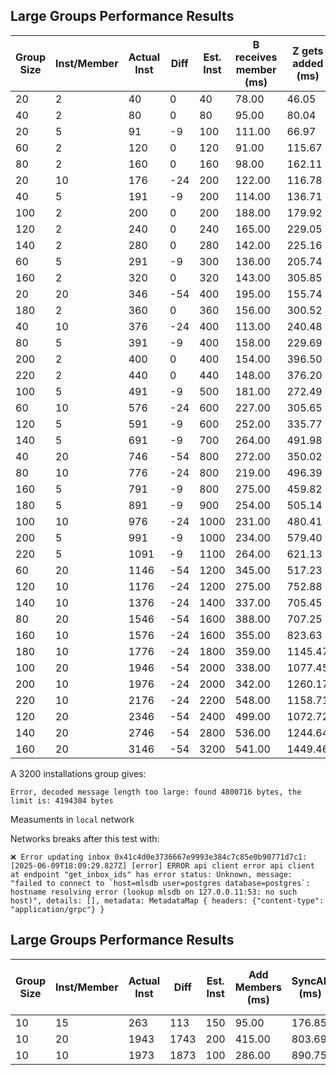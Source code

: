 ## Large Groups Performance Results

| Group Size | Inst/Member | Actual Inst | Diff | Est. Inst | B receives member (ms) | Z gets added (ms) | Time per Install (ms) |
| ---------- | ----------- | ----------- | ---- | --------- | ---------------------- | ----------------- | --------------------- |
| 20         | 2           | 40          | 0    | 40        | 78.00                  | 46.05             | 1.95                  |
| 40         | 2           | 80          | 0    | 80        | 95.00                  | 80.04             | 1.19                  |
| 20         | 5           | 91          | -9   | 100       | 111.00                 | 66.97             | 1.22                  |
| 60         | 2           | 120         | 0    | 120       | 91.00                  | 115.67            | 0.76                  |
| 80         | 2           | 160         | 0    | 160       | 98.00                  | 162.11            | 0.61                  |
| 20         | 10          | 176         | -24  | 200       | 122.00                 | 116.78            | 0.69                  |
| 40         | 5           | 191         | -9   | 200       | 114.00                 | 136.71            | 0.60                  |
| 100        | 2           | 200         | 0    | 200       | 188.00                 | 179.92            | 0.94                  |
| 120        | 2           | 240         | 0    | 240       | 165.00                 | 229.05            | 0.69                  |
| 140        | 2           | 280         | 0    | 280       | 142.00                 | 225.16            | 0.51                  |
| 60         | 5           | 291         | -9   | 300       | 136.00                 | 205.74            | 0.47                  |
| 160        | 2           | 320         | 0    | 320       | 143.00                 | 305.85            | 0.45                  |
| 20         | 20          | 346         | -54  | 400       | 195.00                 | 155.74            | 0.56                  |
| 180        | 2           | 360         | 0    | 360       | 156.00                 | 300.52            | 0.43                  |
| 40         | 10          | 376         | -24  | 400       | 113.00                 | 240.48            | 0.30                  |
| 80         | 5           | 391         | -9   | 400       | 158.00                 | 229.69            | 0.40                  |
| 200        | 2           | 400         | 0    | 400       | 154.00                 | 396.50            | 0.39                  |
| 220        | 2           | 440         | 0    | 440       | 148.00                 | 376.20            | 0.34                  |
| 100        | 5           | 491         | -9   | 500       | 181.00                 | 272.49            | 0.37                  |
| 60         | 10          | 576         | -24  | 600       | 227.00                 | 305.65            | 0.39                  |
| 120        | 5           | 591         | -9   | 600       | 252.00                 | 335.77            | 0.43                  |
| 140        | 5           | 691         | -9   | 700       | 264.00                 | 491.98            | 0.38                  |
| 40         | 20          | 746         | -54  | 800       | 272.00                 | 350.02            | 0.36                  |
| 80         | 10          | 776         | -24  | 800       | 219.00                 | 496.39            | 0.28                  |
| 160        | 5           | 791         | -9   | 800       | 275.00                 | 459.82            | 0.35                  |
| 180        | 5           | 891         | -9   | 900       | 254.00                 | 505.14            | 0.29                  |
| 100        | 10          | 976         | -24  | 1000      | 231.00                 | 480.41            | 0.24                  |
| 200        | 5           | 991         | -9   | 1000      | 234.00                 | 579.40            | 0.24                  |
| 220        | 5           | 1091        | -9   | 1100      | 264.00                 | 621.13            | 0.24                  |
| 60         | 20          | 1146        | -54  | 1200      | 345.00                 | 517.23            | 0.30                  |
| 120        | 10          | 1176        | -24  | 1200      | 275.00                 | 752.88            | 0.23                  |
| 140        | 10          | 1376        | -24  | 1400      | 337.00                 | 705.45            | 0.24                  |
| 80         | 20          | 1546        | -54  | 1600      | 388.00                 | 707.25            | 0.25                  |
| 160        | 10          | 1576        | -24  | 1600      | 355.00                 | 823.63            | 0.23                  |
| 180        | 10          | 1776        | -24  | 1800      | 359.00                 | 1145.47           | 0.20                  |
| 100        | 20          | 1946        | -54  | 2000      | 338.00                 | 1077.45           | 0.17                  |
| 200        | 10          | 1976        | -24  | 2000      | 342.00                 | 1260.17           | 0.17                  |
| 220        | 10          | 2176        | -24  | 2200      | 548.00                 | 1158.71           | 0.25                  |
| 120        | 20          | 2346        | -54  | 2400      | 499.00                 | 1072.72           | 0.21                  |
| 140        | 20          | 2746        | -54  | 2800      | 536.00                 | 1244.64           | 0.20                  |
| 160        | 20          | 3146        | -54  | 3200      | 541.00                 | 1449.46           | 0.17                  |

A 3200 installations group gives:

```
Error, decoded message length too large: found 4800716 bytes, the limit is: 4194304 bytes
```

Measuments in `local` network

Networks breaks after this test with:

```
❌ Error updating inbox 0x41c4d0e3736667e9993e384c7c85e0b90771d7c1:
[2025-06-09T18:09:29.827Z] [error] ERROR api client error api client at endpoint "get_inbox_ids" has error status: Unknown, message: "failed to connect to `host=mlsdb user=postgres database=postgres`: hostname resolving error (lookup mlsdb on 127.0.0.11:53: no such host)", details: [], metadata: MetadataMap { headers: {"content-type": "application/grpc"} }
```

## Large Groups Performance Results

| Group Size | Inst/Member | Actual Inst | Diff | Est. Inst | Add Members (ms) | SyncAll (ms) | Time per Install (ms) |
| ---------- | ----------- | ----------- | ---- | --------- | ---------------- | ------------ | --------------------- |
| 10         | 15          | 263         | 113  | 150       | 95.00            | 176.85       | 0.36                  |
| 10         | 20          | 1943        | 1743 | 200       | 415.00           | 803.69       | 0.21                  |
| 10         | 10          | 1973        | 1873 | 100       | 286.00           | 890.75       | 0.14                  |
